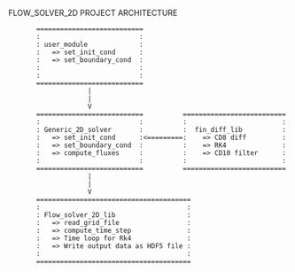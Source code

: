 FLOW_SOLVER_2D PROJECT ARCHITECTURE



           ===========================         
           :                         :
           : user_module             :  
           :   => set_init_cond      : 
           :   => set_boundary_cond  :     
           :                         :  
           :                         :
           ===========================
                        |
                        |
                        V 
           ===========================          ==========================       
           :                         :          :                        :
           : Generic_2D_solver       :          :  fin_diff_lib          :
           :   => set_init_cond      :<=========:    => CD8 diff         :
           :   => set_boundary_cond  :          :    => RK4              :
           :   => compute_fluxes     :          :    => CD10 filter      :
           :                         :          :                        :
           ===========================          ==========================
                        |  
                        |               
                        V   
           =======================================
           :                                     :
           : Flow_solver_2D_lib                  :  
           :   => read_grid_file                 : 
           :   => compute_time_step              : 
           :   => Time loop for Rk4              :
           :   => Write output data as HDF5 file : 
           :                                     :
           =======================================
